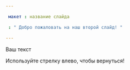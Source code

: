 ```yaml
---

 макет : название слайда

 : " Добро пожаловать на наш второй слайд! "

---
```


Ваш текст 

Используйте стрелку влево, чтобы вернуться!
